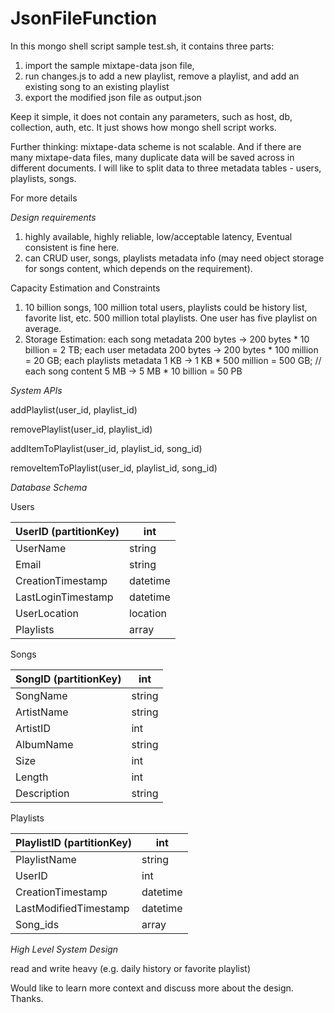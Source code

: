 # JsonFileFunction
In this mongo shell script sample test.sh, it contains three parts:
1. import the sample mixtape-data json file,
2. run changes.js to add a new playlist, remove a playlist, and add an existing song to an existing playlist
3. export the modified json file as output.json

Keep it simple, it does not contain any parameters, such as host, db, collection, auth, etc. It just shows how mongo shell script works.

Further thinking:
mixtape-data scheme is not scalable. And if there are many mixtape-data files, many duplicate data will be saved across in different documents. I will like to split data to three metadata tables - users, playlists, songs.

For more details

*Design requirements*
1. highly available, highly reliable, low/acceptable latency, Eventual consistent is fine here.
2. can CRUD user, songs, playlists metadata info (may need object storage for songs content, which depends on the requirement).

Capacity Estimation and Constraints
1. 10 billion songs, 100 million total users, playlists could be history list, favorite list, etc. 500 million total playlists. One user has five playlist on average.
2. Storage Estimation: 
each song metadata 200 bytes -> 200 bytes * 10 billion = 2 TB; each user metadata 200 bytes -> 200 bytes * 100 million = 20 GB; each playlists metadata 1 KB -> 1 KB * 500 million = 500 GB; // each song content 5 MB -> 5 MB * 10 billion = 50 PB

*System APIs*

  addPlaylist(user_id, playlist_id)

  removePlaylist(user_id, playlist_id)

  addItemToPlaylist(user_id, playlist_id, song_id)

  removeItemToPlaylist(user_id, playlist_id, song_id)


*Database Schema*

Users

| UserID (partitionKey) | int      |
|-----------------------|----------|
| UserName              | string   |
| Email                 | string   |
| CreationTimestamp     | datetime |
| LastLoginTimestamp    | datetime |
| UserLocation          | location |
| Playlists             | array    |

Songs

| SongID (partitionKey) | int      |
|-----------------------|----------|
| SongName              | string   |
| ArtistName            | string   |
| ArtistID              | int      |
| AlbumName             | string   |
| Size                  | int      |
| Length                | int      |
| Description           | string   |

Playlists

| PlaylistID (partitionKey) | int      |
|---------------------------|----------|
| PlaylistName              | string   |
| UserID                    | int      |
| CreationTimestamp         | datetime |
| LastModifiedTimestamp     | datetime |
| Song_ids                  | array      |


*High Level System Design*

read and write heavy (e.g. daily history or favorite playlist)

Would like to learn more context and discuss more about the design. Thanks.
